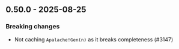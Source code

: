 ## 0.50.0 - 2025-08-25

### Breaking changes

- Not caching `Apalache!Gen(n)` as it breaks completeness (#3147)
